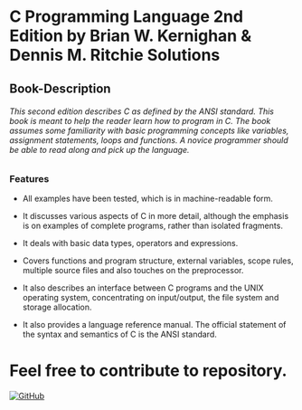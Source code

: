 # C Programming Language 2nd Edition by Brian W. Kernighan & Dennis M. Ritchie Solutions

## Book-Description

###### This second edition describes C as defined by the ANSI standard. This book is meant to help the reader learn how to program in C. The book assumes some familiarity with basic programming concepts like variables, assignment statements, loops and functions. A novice programmer should be able to read along and pick up the language.

 
 ### Features


- All examples have been tested, which is in machine-readable form.

- It discusses various aspects of C in more detail, although the emphasis is on examples of complete programs, rather than isolated fragments.

- It deals with basic data types, operators and expressions.

- Covers functions and program structure, external variables, scope rules, multiple source files and also touches on the preprocessor.

- It also describes an interface between C programs and the UNIX operating system, concentrating on input/output, the file system and storage allocation.

- It also provides a language reference manual. The official statement of the syntax and semantics of C is the ANSI standard.


# Feel free to contribute to repository.


[![GitHub](https://img.shields.io/github/license/mashape/apistatus.svg?style=for-the-badge)](https://github.com/Verkiya/Dennis-Ritchie-C-Solutions)
